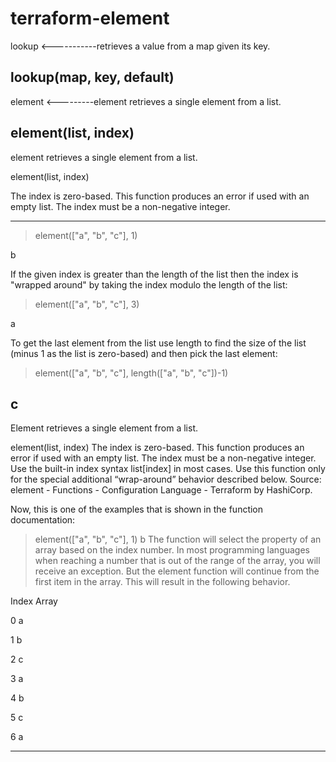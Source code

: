 # terraform-element

lookup <-----------retrieves a value from a map given its key.

lookup(map, key, default)
----------------------------------------------------
element   <---------element retrieves a single element from a list.

element(list, index)
---------------------------------------------------
element retrieves a single element from a list.

element(list, index)

The index is zero-based. This function produces an error if used with an empty list. The index must be a non-negative integer.




----------------------------------------------------------------------------------------------
> element(["a", "b", "c"], 1)

b

If the given index is greater than the length of the list then the index is "wrapped around" by taking the index modulo the length of the list:

> element(["a", "b", "c"], 3)

a

To get the last element from the list use length to find the size of the list (minus 1 as the list is zero-based) and then pick the last element:

> element(["a", "b", "c"], length(["a", "b", "c"])-1)

c
---------------------------------------------------------------------------------------------------

Element retrieves a single element from a list.

element(list, index)
The index is zero-based. This function produces an error if used with an empty list. The index must be a non-negative integer. Use the built-in index syntax list[index] in most cases. Use this function only for the special additional “wrap-around” behavior described below. Source: element - Functions - Configuration Language - Terraform by HashiCorp.

Now, this is one of the examples that is shown in the function documentation:

> element(["a", "b", "c"], 1)
b
The function will select the property of an array based on the index number. In most programming languages when reaching a number that is out of the range of the array, you will receive an exception. But the element function will continue from the first item in the array. This will result in the following behavior.

Index	Array

0	a

1	b

2	c

3	a

4	b

5	c

6	a

----------------------------------------------------------------------------------------------------
